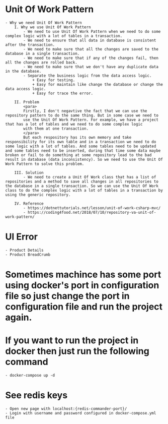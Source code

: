 # Unit Of Work Pattern
    - Why we need Unit Of Work Pattern
        I. Why we use Unit Of Work Pattern
            - We need to use Unit Of Work Pattern when we need to do some complex logic with a lot of tables in a transaction.
            - We need to ensure that all data in database is consistent after the transaction.
            - We need to make sure that all the changes are saved to the database in a single transaction.
            - We need to make sure that if any of the changes fail, then all the changes are rolled back.
            - We need to make sure that we don't have any duplicate data in the database.
            - Separate the business logic from the data access logic.
                + Easy for testing.
                + Easy for maintain like change the database or change the data access logic.
                + Easy for trace the error.

        II. Problem
            <para>
            Firstly, I don't negavtive the fact that we can use the repository pattern to do the same thing. But in some case we need to
            use the Unit Of Work Pattern. For example, we have a project that has a lot of tables and we need to do some complex logic
            with them at one transaction. 
            </para>
            But each respository has its own memory and take responsibility for its own table and in a transaction we need to do some logic with a lot of tables. And some tables need to be updated and some tables need to be inserted, during that time some data maybe broken or fail to do something at some repository lead to the bad result in database (data inconsistency). So we need to use the Unit Of Work Pattern to solve this problem.

        III. Solution
            - We need to create a Unit Of Work class that has a list of repositories and a method to save all changes in all repositories to the database in a single transaction. So we can use the Unit Of Work class to do the complex logic with a lot of tables in a transaction by using the generic repository.
        
        IV. Reference
            - https://dotnettutorials.net/lesson/unit-of-work-csharp-mvc/
            - https://coding4food.net/2018/07/10/repository-va-unit-of-work-pattern/
# UI Error
    - Product Details
    - Product BreadCrumb

# Sometimes machince has some port using docker's port in configuration file so just change the port in configuration file and run the project again.

# If you want to run the project in docker then just run the following command
    - docker-compose up -d

# See redis keys
    - Open new page with localhost:{redis-commander-port}/
    - Login with username and password configured in docker-compose.yml file